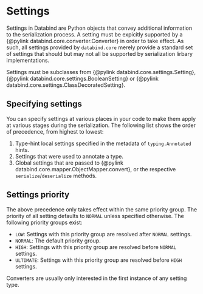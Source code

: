 # Settings

Settings in Databind are Python objects that convey additional information to the serialization process. A setting
must be expicitly supported by a {@pylink databind.core.converter.Converter} in order to take effect. As such, all
settings provided by `databind.core` merely provide a standard set of settings that should but may not all be supported
by serialization lirbary implementations.

Settings must be subclasses from {@pylink databind.core.settings.Setting}, {@pylink databind.core.settings.BooleanSetting}
or {@pylink databind.core.settings.ClassDecoratedSetting}.

## Specifying settings

You can specify settings at various places in your code to make them apply at various stages during the serialization.
The following list shows the order of precedence, from highest to lowest:

1. Type-hint local settings specified in the metadata of `typing.Annotated` hints.
2. Settings that were used to annotate a type.
3. Global settings that are passed to {@pylink databind.core.mapper.ObjectMapper.convert}, or the respective
  `serialize`/`deserialize` methods.

## Settings priority

The above precedence only takes effect within the same priority group. The priority of all setting defaults to `NORMAL`
unless specified otherwise. The following priority groups exist:

* `LOW`: Settings with this priority group are resolved after `NORMAL` settings.
* `NORMAL`: The default priority group.
* `HIGH`: Settings with this priority group are resolved before `NORMAL` settings.
* `ULTIMATE`: Settings with this priority group are resolved before `HIGH` settings.

Converters are usually only interested in the first instance of any setting type.
